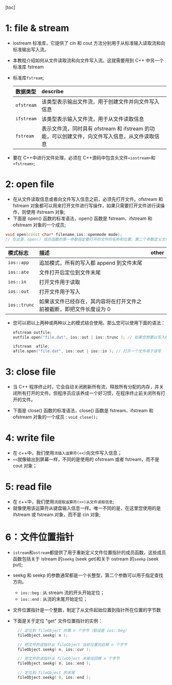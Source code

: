 [toc]

# 1: file & stream

- iostream 标准库，它提供了 cin 和 cout 方法分别用于从标准输入读取流和向标准输出写入流。
- 本教程介绍如何从文件读取流和向文件写入流。这就需要用到 C++ 中另一个标准库 fstream
- 标准库`fstream`;

  | 数据类型   | describe                                                                                       |
  | :--------- | :--------------------------------------------------------------------------------------------- |
  | `ofstream` | 该类型表示输出文件流，用于创建文件并向文件写入信息                                             |
  | `ifstream` | 该类型表示输入文件流，用于从文件读取信息                                                       |
  | `fstream`  | 表示文件流，同时具有 ofstream 和 ifstream 的功能，可以创建文件，向文件写入信息，从文件读取信息 |

- 要在 C++中进行文件处理，必须在 C++源码中包含头文件`<iostream>`和`<fstream>`;

# 2: open file

- 在从文件读取信息或者向文件写入信息之前，必须先打开文件。ofstream 和 fstream 对象都可以用来打开文件进行写操作，如果只需要打开文件进行读操作，则使用 ifstream 对象;
- 下面是 open() 函数的标准语法，open() 函数是 fstream、ifstream 和 ofstream 对象的一个成员;

```cpp
void open(const char* filename,ios::openmode mode);
// 在这里，open() 成员函数的第一参数指定要打开的文件的名称和位置，第二个参数定义文件被打开的模式
```

| 模式标志     | 描述                                                                 | other |
| :----------- | :------------------------------------------------------------------- | :---- |
| `ios::app`   | 追加模式，所有的写入都 append 到文件末尾                             |       |
| `ios::ate`   | 文件打开后定位到文件末尾                                             |       |
| `ios::in`    | 打开文件用于读取                                                     |       |
| `ios::out`   | 打开文件用于写入                                                     |
| `ios::trunc` | 如果该文件已经存在，其内容将在打开文件之前被截断，即把文件长度设为 0 |

- 您可以把以上两种或两种以上的模式结合使用。那么您可以使用下面的语法：

  ```cpp
  ofstream outfile;
  outfile.open("file.dat", ios::out | ios::trunc ); // 如果您想要以写入模式打开文件，并希望截断文件，以防文件已存在

  ifstream  afile;
  afile.open("file.dat", ios::out | ios::in ); // 打开一个文件用于读写
  ```

# 3: close file

- 当 C++ 程序终止时，它会自动关闭刷新所有流，释放所有分配的内存，并关闭所有打开的文件。但程序员应该养成一个好习惯，在程序终止前关闭所有打开的文件。

- 下面是 close() 函数的标准语法，close() 函数是 fstream、ifstream 和 ofstream 对象的一个成员 : `void close();`

# 4: write file

- 在 c++中，我们使用`流插入运算符(<<)`向文件写入信息；
- `<<`就像输出到屏幕一样，不同的是使用的 ofstream 或者 fstream，而不是 cout 对象；

# 5: read file

- 在 c++中，我们使用`流提取运算符(>>)从文件读取信息`;
- 就像使用该运算符从键盘输入信息一样。唯一不同的是，在这里您使用的是 ifstream 或 fstream 对象，而不是 cin 对象;

# 6：文件位置指针

- `istream`和`ostream`都提供了用于重新定义文件位置指针的成员函数，这些成员函数包括关于 istream 的`seekg` (seek get)和关于
  ostream 的`seekp` (seek put);
- seekg 和 seekp 的参数通常都是一个长整型，第二个参数可以用于指定查找方向。
  - `ios::beg` : 从 stream 流的开头开始定位；
  - `ios::end` : 从流的末尾开始定位；
- 文件位置指针是一个整数，制定了从文件起始位置到指针所在位置的字节数
- 下面是关于定位 "get" 文件位置指针的实例：

  ```cpp
    // 定位到 fileObject 的第 n 个字节（假设是 ios::beg）
    fileObject.seekg( n );

    // 把文件的读指针从 fileObject 当前位置向后移 n 个字节
    fileObject.seekg( n, ios::cur );

    // 把文件的读指针从 fileObject 末尾往回移 n 个字节
    fileObject.seekg( n, ios::end );

    // 定位到 fileObject 的末尾
    fileObject.seekg( 0, ios::end );
  ```
